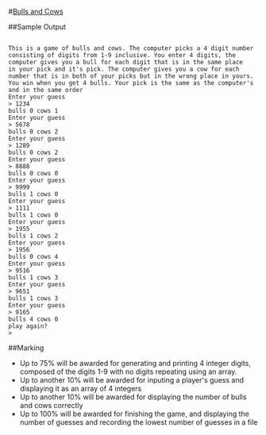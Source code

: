 #[Bulls and Cows](https://en.wikipedia.org/wiki/Bulls_and_Cows)

##Sample Output

```

This is a game of bulls and cows. The computer picks a 4 digit number
consisting of digits from 1-9 inclusive. You enter 4 digits, the
computer gives you a bull for each digit that is in the same place
in your pick and it's pick. The computer gives you a cow for each
number that is in both of your picks but in the wrong place in yours.
You win when you get 4 bulls. Your pick is the same as the computer's
and in the same order
Enter your guess
> 1234
bulls 0 cows 1
Enter your guess
> 5678
bulls 0 cows 2
Enter your guess
> 1289
bulls 0 cows 2
Enter your guess
> 8888
bulls 0 cows 0
Enter your guess
> 9999
bulls 1 cows 0
Enter your guess
> 1111
bulls 1 cows 0
Enter your guess
> 1955
bulls 1 cows 2
Enter your guess
> 1956
bulls 0 cows 4
Enter your guess
> 9516
bulls 1 cows 3
Enter your guess
> 9651
bulls 1 cows 3
Enter your guess
> 9165
bulls 4 cows 0
play again?
>

```

##Marking

* Up to 75% will be awarded for generating and printing 4 integer digits, composed of the digits 1-9 with no digits repeating using an array.
* Up to another 10% will be awarded for inputing a player's guess and displaying it as an array of 4 integers
* Up to another 10% will be awarded for displaying the number of bulls and cows correctly
* Up to 100% will be awarded for finishing the game, and displaying the number of guesses and recording the lowest number of guesses in a file
